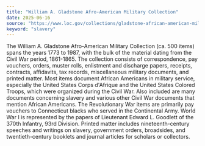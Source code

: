 ```yaml
---
title: "William A. Gladstone Afro-American Military Collection"
date: 2025-06-16
source: "https://www.loc.gov/collections/gladstone-african-american-military-collection/about-this-collection/"
keyword: "slavery"
---
```


The William A. Gladstone Afro-American Military Collection (ca. 500 items) spans the years 1773 to 1987, with the bulk of the material dating from the Civil War period, 1861-1865. The collection consists of correspondence, pay vouchers, orders, muster rolls, enlistment and discharge papers, receipts, contracts, affidavits, tax records, miscellaneous military documents, and printed matter. Most items document African Americans in military service, especially the United States Corps d'Afrique and the United States Colored Troops, which were organized during the Civil War. Also included are many documents concerning slavery and various other Civil War documents that mention African Americans. The Revolutionary War items are primarily pay vouchers to Connecticut blacks who served in the Continental Army. World War I is represented by the papers of Lieutenant Edward L. Goodlett of the 370th Infantry, 93rd Division. Printed matter includes nineteenth-century speeches and writings on slavery, government orders, broadsides, and twentieth-century booklets and journal articles for scholars or collectors.

